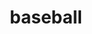 ---
layout: smileys&emotion
title: baseball
emoji: baseball
permalink: ⚾.html
image: assets/img/3moji/baseball.png
---